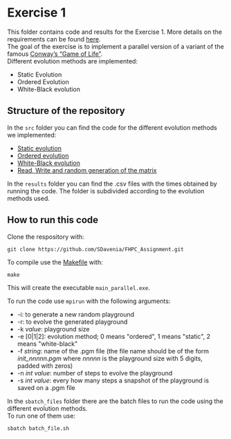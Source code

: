 # Exercise 1
This folder contains code and results for the Exercise 1. More details on the requirements can be found [here](https://github.com/Foundations-of-HPC/Foundations_of_HPC_2022/blob/main/Assignment/exercise1/Assignment_exercise1.pdf).\
The goal of the exercise is to implement a parallel version of a variant of the famous [Conway’s “Game of Life”](https://en.wikipedia.org/wiki/Conway%27s_Game_of_Life).\
Different evolution methods are implemented:
- Static Evolution
- Ordered Evolution
- White-Black evolution

## Structure of the repository
In the `src` folder you can find the code for the different evolution methods we implemented:
- [Static evolution](https://github.com/SDavenia/FHPC_Assignment/blob/main/Exercise1/src/evolve_static.c)
- [Ordered evolution](https://github.com/SDavenia/FHPC_Assignment/blob/main/Exercise1/src/evolve_ordered.c)
- [White-Black evolution](https://github.com/SDavenia/FHPC_Assignment/blob/main/Exercise1/src/black_white.c)
- [Read, Write and random generation of the matrix](https://github.com/SDavenia/FHPC_Assignment/blob/main/Exercise1/src/read_write_parallel.c)

In the `results` folder you can find the .csv files with the times obtained by running the code. The folder is subdivided according to the evolution methods used.

## How to run this code
Clone the respository with:
```
git clone https://github.com/SDavenia/FHPC_Assignment.git
```

To compile use the [Makefile](https://github.com/FilippoOlivo/Foundations_of_HPC_Assignment/blob/main/excercise1/Makefile) with:
```
make
```

This will create the executable `main_parallel.exe`.

To run the code use `mpirun` with the following arguments:
- -i: to generate a new random playground
- -r: to evolve the generated playground
- -k *value*: playground size
- -e [0|1|2]: evolution method; 0 means "ordered", 1 means "static", 2 means "white-black"
- -f *string*: name of the .pgm file (the file name should be of the form *init_nnnnn.pgm* where *nnnnn* is the playground size with 5 digits, padded with zeros)
- -n *int value*: number of steps to evolve the playground
- -s *int value*: every how many steps a snapshot of the playground is saved on a .pgm file

In the `sbatch_files` folder there are the batch files to run the code using the different evolution methods.\
To run one of them use:
```
sbatch batch_file.sh
```
